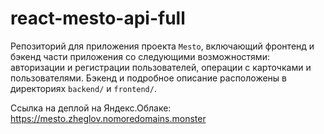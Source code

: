 # react-mesto-api-full
Репозиторий для приложения проекта `Mesto`, включающий фронтенд и бэкенд части приложения со следующими возможностями: авторизации и регистрации пользователей, операции с карточками и пользователями. Бэкенд и подробное описание расположены в директориях `backend/` и `frontend/`. 
  
Ссылка на деплой на Яндекс.Облаке:
https://mesto.zheglov.nomoredomains.monster
